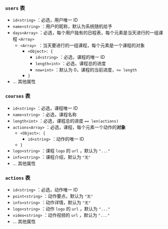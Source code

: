 ### `users` 表

- `id<string>` ：必选，用户唯一 ID
- `name<string>` ：用户的昵称，默认为系统随机给予
- `days<Array>` ：必选，每个用户独有的日程表，每个元素是当天进行的一组课程 `<Array>`
  - `<Array> `：当天要进行的一组课程，每个元素是一个课程的对象
    - `<Object>: {`
      - `id<string>` ：必选，课程的唯一 ID
      - `length<int>` ：必选，课程总的进度
      - `now<int>` ：默认为 0，课程的当前进度，`<= length`
    - `}`
- ... 其他属性

### `courses` 表

- `id<string>` ：必选，课程唯一 ID
- `name<string>` ：必选，课程名称
- `length<int>` ：必选，课程总的进度 `== len(actions)`
- `actions<Array>` ：必选，课程，每个元素一个动作的**对象**
  - `<Object>: {`
    - `id<string>` ：动作的唯一 ID
  - `}`
- `logo<string>` ：课程 `logo` 的 `url` ，默认为 `"..."`
- `info<string>` ：课程介绍，默认为 `"无"`
- ... 其他属性

### `actions` 表

- `id<string>` ：必选，动作唯一 ID
- `point<string>` ：动作要点，默认为 `"无"`
- `info<string>` ：动作详情，默认为 `"无"`
- `logo<string>` ：动作 `logo` 的 `url` ，默认为 `"..."`
- `video<string>` ：动作视频的 `url` ，默认为 `"..."`
- ... 其他属性
